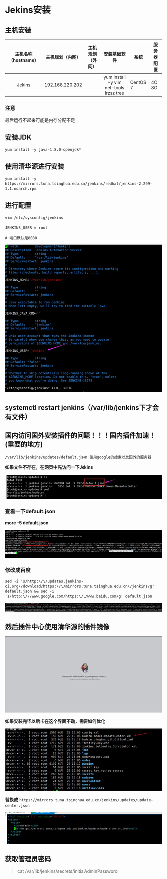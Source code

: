 # Jekins安装

## 主机安装

| **主机名称**（hostname） | **主机规划**（内网） | **主机规划**（外网） |            **安装基础软件**             | **系统** | 服务器配置 |
| :----------------------: | -------------------- | -------------------- | :-------------------------------------: | -------- | ---------- |
|          Jekins          | 192.168.220.202      |                      | yum install -y vim net-tools lrzsz tree | CentOS 7 | 4C 8G      |

### 注意

最后运行不起来可能是内存分配不足

## 安装JDK

```shell
yum install -y java-1.8.0-openjdk*
```

## 使用清华源进行安装

```shell
yum install -y https://mirrors.tuna.tsinghua.edu.cn/jenkins/redhat/jenkins-2.299-1.1.noarch.rpm
```

## 进行配置

```shell
vim /etc/sysconfig/jenkins 

JENKINS_USER = root

# 端口默认是8080
```

![](./images/3.jpg)

## systemctl restart jenkins（/var/lib/jenkins下才会有文件）

## 国内访问国外安装插件的问题！！！国内插件加速！(重要的地方)

```shell
/var/lib/jenkins/updates/default.json 使用google的搜索以及国外的服务器
```

**如果文件不存在，在网页中先访问一下Jekins**

![](./images/4.jpg)

### 查看一下default.json

**more -5 default.json**

![](./images/5.jpg)

### 修改成百度

```shell
sed -i 's/http:\/\/updates.jenkins- ci.org\/download/https:\/\/mirrors.tuna.tsinghua.edu.cn\/jenkins/g' default.json && sed -i 's/http:\/\/www.google.com/https:\/\/www.baidu.com/g' default.json
```

![](./images/6.jpg)

## 然后插件中心使用清华源的插件镜像

![](./images/7.jpg)

**如果安装完毕以后卡在这个界面不动，需要如何优化**

![](./images/8.jpg)

**替换成** `https://mirrors.tuna.tsinghua.edu.cn/jenkins/updates/update-center.json`

![](./images/9.jpg)

## 获取管理员密码

> cat /var/lib/jenkins/secrets/initialAdminPassword


